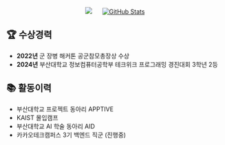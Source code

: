 <div align="center">
  <img src="http://mazassumnida.wtf/api/v2/generate_badge?boj=silverttthin" style="margin-right: 20px;">
  <a href="https://github.com/silverttthin/github-readme-stats">
    <img src="https://github-readme-stats.vercel.app/api?username=silverttthin&show_icons=true" alt="GitHub Stats">
  </a>
</div>

## 🏆 수상경력
- **2022년** 군 장병 해커톤 공군참모총장상 수상
- **2024년** 부산대학교 정보컴퓨터공학부 테크위크 프로그래밍 경진대회 3학년 2등

## 📚 활동이력
- 부산대학교 프로젝트 동아리 APPTIVE
- KAIST 몰입캠프
- 부산대학교 AI 학술 동아리 AID
- 카카오테크캠퍼스 3기 백엔드 직군 (진행중)
